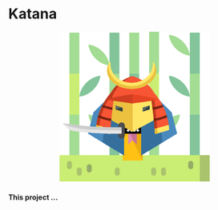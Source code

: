 # Katana
<p align="center">
    <img src="./assets/katana-logo.svg" alt="python-samurai" width="300"/>
</p>

#### This project ...